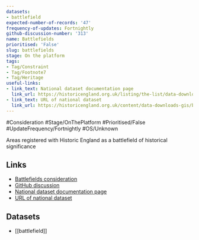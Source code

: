 ```yaml
---
datasets:
- battlefield
expected-number-of-records: '47'
frequency-of-updates: Fortnightly
github-discussion-number: '313'
name: Battlefields
prioritised: 'False'
slug: battlefields
stage: On the platform
tags:
- Tag/Constraint
- Tag/Footnote7
- Tag/Heritage
useful-links:
- link_text: National dataset documentation page
  link_url: https://historicengland.org.uk/listing/the-list/data-downloads
- link_text: URL of national dataset
  link_url: https://historicengland.org.uk/content/data-downloads-gis/battlefields/
---
```


#Consideration #Stage/OnThePlatform #Prioritised/False #UpdateFrequency/Fortnightly #OS/Unknown

Areas registered with Historic England as a battlefield of historical significance

## Links

* [Battlefields consideration](https://design.planning.data.gov.uk/planning-consideration/battlefields)
* [GitHub discussion](https://github.com/digital-land/data-standards-backlog/discussions/313)
* [National dataset documentation page](https://historicengland.org.uk/listing/the-list/data-downloads)
* [URL of national dataset](https://historicengland.org.uk/content/data-downloads-gis/battlefields/)

## Datasets

* [[battlefield]]